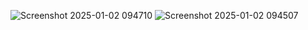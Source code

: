 ![Screenshot 2025-01-02 094710](https://github.com/user-attachments/assets/dcb6af8d-ac71-4afb-a191-8dfe2160b615)
![Screenshot 2025-01-02 094507](https://github.com/user-attachments/assets/e789152b-9f05-4ad4-b4d4-9b3f1abc3779)
